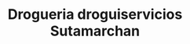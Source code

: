 ---
title: "Drogueria droguiservicios Sutamarchan"
url: /sutamarchan/drogueria-droguiservicios-sutamarchan/
shop: Drogerie
---